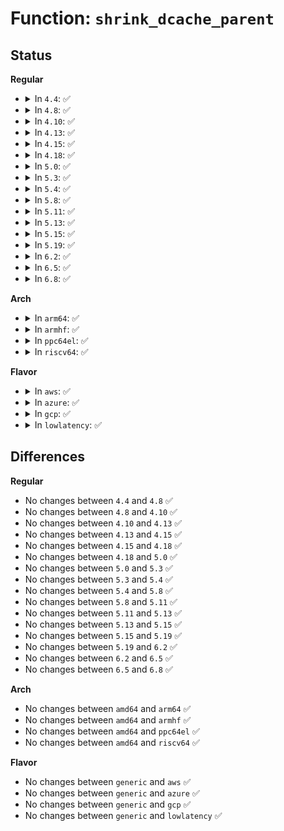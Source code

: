 # Function: <code>shrink_dcache_parent</code>

## Status
<b>Regular</b>
<ul>
<li>
<details>
<summary>In <code>4.4</code>: ✅</summary>

```c
void shrink_dcache_parent(struct dentry *parent);
```

**Collision:** Unique Global

**Inline:** No

**Transformation:** False

**Instances:**

```
In fs/dcache.c (ffffffff81224020)
Location: fs/dcache.c:1388
Inline: False
Direct callers:
  - fs/namei.c:dentry_unhash
  - fs/namei.c:vfs_rename
  - fs/dcache.c:do_one_tree
  - fs/libfs.c:simple_fill_super
  - fs/fuse/dir.c:fuse_reverse_inval_entry
  - security/selinux/selinuxfs.c:sel_write_load
  - security/selinux/selinuxfs.c:sel_write_load
  - security/selinux/selinuxfs.c:sel_write_load
  - security/selinux/selinuxfs.c:sel_write_load
  - security/selinux/selinuxfs.c:sel_write_load
```
**Symbols:**

```
ffffffff81224020-ffffffff812240a5: shrink_dcache_parent (STB_GLOBAL)
```
</details>
</li>
<li>
<details>
<summary>In <code>4.8</code>: ✅</summary>

```c
void shrink_dcache_parent(struct dentry *parent);
```

**Collision:** Unique Global

**Inline:** No

**Transformation:** False

**Instances:**

```
In fs/dcache.c (ffffffff8124c5a0)
Location: fs/dcache.c:1399
Inline: False
Direct callers:
  - fs/namei.c:vfs_rename
  - fs/dcache.c:do_one_tree
  - fs/libfs.c:simple_fill_super
  - fs/fuse/dir.c:fuse_reverse_inval_entry
  - security/selinux/selinuxfs.c:sel_write_load
  - security/selinux/selinuxfs.c:sel_write_load
  - security/selinux/selinuxfs.c:sel_write_load
  - security/selinux/selinuxfs.c:sel_write_load
  - security/selinux/selinuxfs.c:sel_write_load
```
**Symbols:**

```
ffffffff8124c5a0-ffffffff8124c62c: shrink_dcache_parent (STB_GLOBAL)
```
</details>
</li>
<li>
<details>
<summary>In <code>4.10</code>: ✅</summary>

```c
void shrink_dcache_parent(struct dentry *parent);
```

**Collision:** Unique Global

**Inline:** No

**Transformation:** False

**Instances:**

```
In fs/dcache.c (ffffffff8125f580)
Location: fs/dcache.c:1408
Inline: False
Direct callers:
  - fs/namei.c:vfs_rename
  - fs/dcache.c:do_one_tree
  - fs/libfs.c:simple_fill_super
  - fs/fuse/dir.c:fuse_reverse_inval_entry
  - security/selinux/selinuxfs.c:sel_write_load
  - security/selinux/selinuxfs.c:sel_write_load
  - security/selinux/selinuxfs.c:sel_write_load
  - security/selinux/selinuxfs.c:sel_write_load
  - security/selinux/selinuxfs.c:sel_write_load
```
**Symbols:**

```
ffffffff8125f580-ffffffff8125f60c: shrink_dcache_parent (STB_GLOBAL)
```
</details>
</li>
<li>
<details>
<summary>In <code>4.13</code>: ✅</summary>

```c
void shrink_dcache_parent(struct dentry *parent);
```

**Collision:** Unique Global

**Inline:** No

**Transformation:** False

**Instances:**

```
In fs/dcache.c (ffffffff8126d010)
Location: fs/dcache.c:1441
Inline: False
Direct callers:
  - fs/namei.c:vfs_rename
  - fs/dcache.c:do_one_tree
  - fs/libfs.c:simple_fill_super
  - fs/fuse/dir.c:fuse_reverse_inval_entry
  - security/selinux/selinuxfs.c:sel_write_load
  - security/selinux/selinuxfs.c:sel_write_load
  - security/selinux/selinuxfs.c:sel_write_load
  - security/selinux/selinuxfs.c:sel_write_load
  - security/selinux/selinuxfs.c:sel_write_load
```
**Symbols:**

```
ffffffff8126d010-ffffffff8126d09c: shrink_dcache_parent (STB_GLOBAL)
```
</details>
</li>
<li>
<details>
<summary>In <code>4.15</code>: ✅</summary>

```c
void shrink_dcache_parent(struct dentry *parent);
```

**Collision:** Unique Global

**Inline:** No

**Transformation:** False

**Instances:**

```
In fs/dcache.c (ffffffff8128f3b0)
Location: fs/dcache.c:1453
Inline: False
Direct callers:
  - fs/namei.c:vfs_rename
  - fs/dcache.c:do_one_tree
  - fs/libfs.c:simple_fill_super
  - fs/fuse/dir.c:fuse_reverse_inval_entry
  - security/selinux/selinuxfs.c:sel_write_load
  - security/selinux/selinuxfs.c:sel_write_load
  - security/selinux/selinuxfs.c:sel_write_load
  - security/selinux/selinuxfs.c:sel_write_load
  - security/selinux/selinuxfs.c:sel_write_load
```
**Symbols:**

```
ffffffff8128f3b0-ffffffff8128f43c: shrink_dcache_parent (STB_GLOBAL)
```
</details>
</li>
<li>
<details>
<summary>In <code>4.18</code>: ✅</summary>

```c
void shrink_dcache_parent(struct dentry *parent);
```

**Collision:** Unique Global

**Inline:** No

**Transformation:** False

**Instances:**

```
In fs/dcache.c (ffffffff812b6950)
Location: fs/dcache.c:1479
Inline: False
Direct callers:
  - fs/namei.c:vfs_rename
  - fs/dcache.c:do_one_tree
  - fs/libfs.c:simple_fill_super
  - fs/fuse/dir.c:fuse_reverse_inval_entry
  - security/selinux/selinuxfs.c:sel_make_policy_nodes
  - security/selinux/selinuxfs.c:sel_make_policy_nodes
  - security/selinux/selinuxfs.c:sel_make_policy_nodes
  - security/selinux/selinuxfs.c:sel_make_policy_nodes
```
**Symbols:**

```
ffffffff812b6950-ffffffff812b69e3: shrink_dcache_parent (STB_GLOBAL)
```
</details>
</li>
<li>
<details>
<summary>In <code>5.0</code>: ✅</summary>

```c
void shrink_dcache_parent(struct dentry *parent);
```

**Collision:** Unique Global

**Inline:** No

**Transformation:** False

**Instances:**

```
In fs/dcache.c (ffffffff812cb9a0)
Location: fs/dcache.c:1488
Inline: False
Direct callers:
  - fs/namei.c:vfs_rename
  - fs/dcache.c:do_one_tree
  - fs/libfs.c:simple_fill_super
  - fs/fuse/dir.c:fuse_reverse_inval_entry
  - security/selinux/selinuxfs.c:sel_make_policy_nodes
  - security/selinux/selinuxfs.c:sel_make_policy_nodes
  - security/selinux/selinuxfs.c:sel_make_policy_nodes
  - security/selinux/selinuxfs.c:sel_make_policy_nodes
```
**Symbols:**

```
ffffffff812cb9a0-ffffffff812cba33: shrink_dcache_parent (STB_GLOBAL)
```
</details>
</li>
<li>
<details>
<summary>In <code>5.3</code>: ✅</summary>

```c
void shrink_dcache_parent(struct dentry *parent);
```

**Collision:** Unique Global

**Inline:** No

**Transformation:** False

**Instances:**

```
In fs/dcache.c (ffffffff812e8b60)
Location: fs/dcache.c:1539
Inline: False
Direct callers:
  - fs/namei.c:vfs_rename
  - fs/dcache.c:do_one_tree
  - fs/libfs.c:simple_fill_super
  - fs/fuse/dir.c:fuse_reverse_inval_entry
  - security/selinux/selinuxfs.c:sel_make_policy_nodes
  - security/selinux/selinuxfs.c:sel_make_policy_nodes
  - security/selinux/selinuxfs.c:sel_make_policy_nodes
  - security/selinux/selinuxfs.c:sel_make_policy_nodes
```
**Symbols:**

```
ffffffff812e8b60-ffffffff812e8c6d: shrink_dcache_parent (STB_GLOBAL)
```
</details>
</li>
<li>
<details>
<summary>In <code>5.4</code>: ✅</summary>

```c
void shrink_dcache_parent(struct dentry *parent);
```

**Collision:** Unique Global

**Inline:** No

**Transformation:** False

**Instances:**

```
In fs/dcache.c (ffffffff812fa700)
Location: fs/dcache.c:1539
Inline: False
Direct callers:
  - fs/namei.c:vfs_rename
  - fs/dcache.c:do_one_tree
  - fs/libfs.c:simple_fill_super
  - fs/crypto/keyring.c:do_remove_key
  - fs/fuse/dir.c:fuse_reverse_inval_entry
  - security/selinux/selinuxfs.c:sel_make_policy_nodes
  - security/selinux/selinuxfs.c:sel_make_policy_nodes
  - security/selinux/selinuxfs.c:sel_make_policy_nodes
  - security/selinux/selinuxfs.c:sel_make_policy_nodes
```
**Symbols:**

```
ffffffff812fa700-ffffffff812fa80d: shrink_dcache_parent (STB_GLOBAL)
```
</details>
</li>
<li>
<details>
<summary>In <code>5.8</code>: ✅</summary>

```c
void shrink_dcache_parent(struct dentry *parent);
```

**Collision:** Unique Global

**Inline:** No

**Transformation:** False

**Instances:**

```
In fs/dcache.c (ffffffff81333790)
Location: fs/dcache.c:1560
Inline: False
Direct callers:
  - fs/namei.c:vfs_rename
  - fs/dcache.c:shrink_dcache_for_umount
  - fs/dcache.c:shrink_dcache_for_umount
  - fs/libfs.c:simple_fill_super
  - fs/crypto/keyring.c:evict_dentries_for_decrypted_inodes
  - fs/fuse/dir.c:fuse_reverse_inval_entry
  - security/selinux/selinuxfs.c:sel_make_classes
  - security/selinux/selinuxfs.c:sel_make_bools
  - security/selinux/selinuxfs.c:sel_make_bools
  - security/selinux/selinuxfs.c:sel_make_policy_nodes
```
**Symbols:**

```
ffffffff81333790-ffffffff8133389d: shrink_dcache_parent (STB_GLOBAL)
```
</details>
</li>
<li>
<details>
<summary>In <code>5.11</code>: ✅</summary>

```c
void shrink_dcache_parent(struct dentry *parent);
```

**Collision:** Unique Global

**Inline:** No

**Transformation:** False

**Instances:**

```
In fs/dcache.c (ffffffff8133f100)
Location: fs/dcache.c:1567
Inline: False
Direct callers:
  - fs/namei.c:vfs_rename
  - fs/dcache.c:shrink_dcache_for_umount
  - fs/dcache.c:shrink_dcache_for_umount
  - fs/libfs.c:simple_fill_super
  - fs/crypto/keyring.c:evict_dentries_for_decrypted_inodes
  - fs/fuse/dir.c:fuse_reverse_inval_entry
  - security/selinux/selinuxfs.c:sel_make_bools
  - security/selinux/selinuxfs.c:sel_make_policy_nodes
```
**Symbols:**

```
ffffffff8133f100-ffffffff8133f213: shrink_dcache_parent (STB_GLOBAL)
```
</details>
</li>
<li>
<details>
<summary>In <code>5.13</code>: ✅</summary>

```c
void shrink_dcache_parent(struct dentry *parent);
```

**Collision:** Unique Global

**Inline:** No

**Transformation:** False

**Instances:**

```
In fs/dcache.c (ffffffff81345580)
Location: fs/dcache.c:1594
Inline: False
Direct callers:
  - fs/namei.c:vfs_rename
  - fs/dcache.c:shrink_dcache_for_umount
  - fs/dcache.c:shrink_dcache_for_umount
  - fs/libfs.c:simple_fill_super
  - fs/crypto/keyring.c:try_to_lock_encrypted_files
  - fs/fuse/dir.c:fuse_reverse_inval_entry
  - security/selinux/selinuxfs.c:sel_make_bools
  - security/selinux/selinuxfs.c:sel_make_policy_nodes
```
**Symbols:**

```
ffffffff81345580-ffffffff81345693: shrink_dcache_parent (STB_GLOBAL)
```
</details>
</li>
<li>
<details>
<summary>In <code>5.15</code>: ✅</summary>

```c
void shrink_dcache_parent(struct dentry *parent);
```

**Collision:** Unique Global

**Inline:** No

**Transformation:** False

**Instances:**

```
In fs/dcache.c (ffffffff81393190)
Location: fs/dcache.c:1595
Inline: False
Direct callers:
  - fs/namei.c:vfs_rename
  - fs/dcache.c:shrink_dcache_for_umount
  - fs/dcache.c:shrink_dcache_for_umount
  - fs/libfs.c:simple_fill_super
  - fs/crypto/keyring.c:try_to_lock_encrypted_files
  - fs/fuse/dir.c:fuse_reverse_inval_entry
  - security/selinux/selinuxfs.c:sel_make_bools
  - security/selinux/selinuxfs.c:sel_make_policy_nodes
```
**Symbols:**

```
ffffffff81393190-ffffffff813932a3: shrink_dcache_parent (STB_GLOBAL)
```
</details>
</li>
<li>
<details>
<summary>In <code>5.19</code>: ✅</summary>

```c
void shrink_dcache_parent(struct dentry *parent);
```

**Collision:** Unique Global

**Inline:** No

**Transformation:** False

**Instances:**

```
In fs/dcache.c (ffffffff814148c0)
Location: fs/dcache.c:1619
Inline: False
Direct callers:
  - fs/namei.c:vfs_rename
  - fs/dcache.c:shrink_dcache_for_umount
  - fs/dcache.c:shrink_dcache_for_umount
  - fs/libfs.c:simple_fill_super
  - fs/crypto/keyring.c:try_to_lock_encrypted_files
  - fs/fuse/dir.c:fuse_reverse_inval_entry
  - security/selinux/selinuxfs.c:sel_make_bools
  - security/selinux/selinuxfs.c:sel_make_policy_nodes
```
**Symbols:**

```
ffffffff814148c0-ffffffff814149da: shrink_dcache_parent (STB_GLOBAL)
```
</details>
</li>
<li>
<details>
<summary>In <code>6.2</code>: ✅</summary>

```c
void shrink_dcache_parent(struct dentry *parent);
```

**Collision:** Unique Global

**Inline:** No

**Transformation:** False

**Instances:**

```
In fs/dcache.c (ffffffff8149fda0)
Location: fs/dcache.c:1619
Inline: False
Direct callers:
  - fs/namei.c:vfs_rename
  - fs/dcache.c:shrink_dcache_for_umount
  - fs/dcache.c:shrink_dcache_for_umount
  - fs/libfs.c:simple_fill_super
  - fs/crypto/keyring.c:try_to_lock_encrypted_files
  - fs/fuse/dir.c:fuse_reverse_inval_entry
  - security/selinux/selinuxfs.c:sel_make_bools
  - security/selinux/selinuxfs.c:sel_make_policy_nodes
```
**Symbols:**

```
ffffffff8149fda0-ffffffff8149feba: shrink_dcache_parent (STB_GLOBAL)
```
</details>
</li>
<li>
<details>
<summary>In <code>6.5</code>: ✅</summary>

```c
void shrink_dcache_parent(struct dentry *parent);
```

**Collision:** Unique Global

**Inline:** No

**Transformation:** False

**Instances:**

```
In fs/dcache.c (ffffffff814d50c0)
Location: fs/dcache.c:1619
Inline: False
Direct callers:
  - fs/namei.c:vfs_rename
  - fs/dcache.c:shrink_dcache_for_umount
  - fs/dcache.c:shrink_dcache_for_umount
  - fs/libfs.c:simple_fill_super
  - fs/crypto/keyring.c:try_to_lock_encrypted_files
  - fs/fuse/dir.c:fuse_reverse_inval_entry
  - security/selinux/selinuxfs.c:sel_make_bools
  - security/selinux/selinuxfs.c:sel_make_policy_nodes
```
**Symbols:**

```
ffffffff814d50c0-ffffffff814d51da: shrink_dcache_parent (STB_GLOBAL)
```
</details>
</li>
<li>
<details>
<summary>In <code>6.8</code>: ✅</summary>

```c
void shrink_dcache_parent(struct dentry *parent);
```

**Collision:** Unique Global

**Inline:** No

**Transformation:** False

**Instances:**

```
In fs/dcache.c (ffffffff815074c0)
Location: fs/dcache.c:1481
Inline: False
Direct callers:
  - fs/namei.c:vfs_rename
  - fs/dcache.c:shrink_dcache_for_umount
  - fs/dcache.c:shrink_dcache_for_umount
  - fs/crypto/keyring.c:try_to_lock_encrypted_files
  - fs/fuse/dir.c:fuse_reverse_inval_entry
```
**Symbols:**

```
ffffffff815074c0-ffffffff815075fc: shrink_dcache_parent (STB_GLOBAL)
```
</details>
</li>
</ul>
<b>Arch</b>
<ul>
<li>
<details>
<summary>In <code>arm64</code>: ✅</summary>

```c
void shrink_dcache_parent(struct dentry *parent);
```

**Collision:** Unique Global

**Inline:** No

**Transformation:** False

**Instances:**

```
In fs/dcache.c (ffff8000103a97c8)
Location: fs/dcache.c:1539
Inline: False
Direct callers:
  - fs/namei.c:vfs_rename
  - fs/dcache.c:do_one_tree
  - fs/libfs.c:simple_fill_super
  - fs/crypto/keyring.c:do_remove_key
  - fs/fuse/dir.c:fuse_reverse_inval_entry
  - security/selinux/selinuxfs.c:sel_make_policy_nodes
  - security/selinux/selinuxfs.c:sel_make_policy_nodes
  - security/selinux/selinuxfs.c:sel_make_policy_nodes
  - security/selinux/selinuxfs.c:sel_make_policy_nodes
```
**Symbols:**

```
ffff8000103a97c8-ffff8000103a9948: shrink_dcache_parent (STB_GLOBAL)
```
</details>
</li>
<li>
<details>
<summary>In <code>armhf</code>: ✅</summary>

```c
void shrink_dcache_parent(struct dentry *parent);
```

**Collision:** Unique Global

**Inline:** No

**Transformation:** False

**Instances:**

```
In fs/dcache.c (c058a958)
Location: fs/dcache.c:1539
Inline: False
Direct callers:
  - fs/namei.c:vfs_rename
  - fs/dcache.c:do_one_tree
  - fs/libfs.c:simple_fill_super
  - fs/crypto/keyring.c:do_remove_key
  - fs/fuse/dir.c:fuse_reverse_inval_entry
  - security/selinux/selinuxfs.c:sel_make_policy_nodes
  - security/selinux/selinuxfs.c:sel_make_policy_nodes
  - security/selinux/selinuxfs.c:sel_make_policy_nodes
  - security/selinux/selinuxfs.c:sel_make_policy_nodes
```
**Symbols:**

```
c058a958-c058aa9c: shrink_dcache_parent (STB_GLOBAL)
```
</details>
</li>
<li>
<details>
<summary>In <code>ppc64el</code>: ✅</summary>

```c
void shrink_dcache_parent(struct dentry *parent);
```

**Collision:** Unique Global

**Inline:** No

**Transformation:** False

**Instances:**

```
In fs/dcache.c (c0000000004a4310)
Location: fs/dcache.c:1539
Inline: False
Direct callers:
  - fs/namei.c:vfs_rename
  - fs/dcache.c:do_one_tree
  - fs/libfs.c:simple_fill_super
  - fs/crypto/keyring.c:do_remove_key
  - fs/fuse/dir.c:fuse_reverse_inval_entry
  - security/selinux/selinuxfs.c:sel_make_policy_nodes
  - security/selinux/selinuxfs.c:sel_make_policy_nodes
  - security/selinux/selinuxfs.c:sel_make_policy_nodes
  - security/selinux/selinuxfs.c:sel_make_policy_nodes
```
**Symbols:**

```
c0000000004a4310-c0000000004a4504: shrink_dcache_parent (STB_GLOBAL)
```
</details>
</li>
<li>
<details>
<summary>In <code>riscv64</code>: ✅</summary>

```c
void shrink_dcache_parent(struct dentry *parent);
```

**Collision:** Unique Global

**Inline:** No

**Transformation:** False

**Instances:**

```
In fs/dcache.c (ffffffe00026f684)
Location: fs/dcache.c:1539
Inline: False
Direct callers:
  - fs/namei.c:vfs_rename
  - fs/dcache.c:do_one_tree
  - fs/libfs.c:simple_fill_super
  - fs/crypto/keyring.c:do_remove_key
  - fs/fuse/dir.c:fuse_reverse_inval_entry
  - security/selinux/selinuxfs.c:sel_make_policy_nodes
  - security/selinux/selinuxfs.c:sel_make_policy_nodes
  - security/selinux/selinuxfs.c:sel_make_policy_nodes
  - security/selinux/selinuxfs.c:sel_make_policy_nodes
```
**Symbols:**

```
ffffffe00026f684-ffffffe00026f7b2: shrink_dcache_parent (STB_GLOBAL)
```
</details>
</li>
</ul>
<b>Flavor</b>
<ul>
<li>
<details>
<summary>In <code>aws</code>: ✅</summary>

```c
void shrink_dcache_parent(struct dentry *parent);
```

**Collision:** Unique Global

**Inline:** No

**Transformation:** False

**Instances:**

```
In fs/dcache.c (ffffffff812f2ce0)
Location: fs/dcache.c:1539
Inline: False
Direct callers:
  - fs/namei.c:vfs_rename
  - fs/dcache.c:do_one_tree
  - fs/libfs.c:simple_fill_super
  - fs/crypto/keyring.c:do_remove_key
  - fs/fuse/dir.c:fuse_reverse_inval_entry
  - security/selinux/selinuxfs.c:sel_make_policy_nodes
  - security/selinux/selinuxfs.c:sel_make_policy_nodes
  - security/selinux/selinuxfs.c:sel_make_policy_nodes
  - security/selinux/selinuxfs.c:sel_make_policy_nodes
```
**Symbols:**

```
ffffffff812f2ce0-ffffffff812f2ded: shrink_dcache_parent (STB_GLOBAL)
```
</details>
</li>
<li>
<details>
<summary>In <code>azure</code>: ✅</summary>

```c
void shrink_dcache_parent(struct dentry *parent);
```

**Collision:** Unique Global

**Inline:** No

**Transformation:** False

**Instances:**

```
In fs/dcache.c (ffffffff812e3910)
Location: fs/dcache.c:1539
Inline: False
Direct callers:
  - fs/namei.c:vfs_rename
  - fs/dcache.c:do_one_tree
  - fs/libfs.c:simple_fill_super
  - fs/crypto/keyring.c:do_remove_key
  - fs/fuse/dir.c:fuse_reverse_inval_entry
  - security/selinux/selinuxfs.c:sel_make_policy_nodes
  - security/selinux/selinuxfs.c:sel_make_policy_nodes
  - security/selinux/selinuxfs.c:sel_make_policy_nodes
  - security/selinux/selinuxfs.c:sel_make_policy_nodes
```
**Symbols:**

```
ffffffff812e3910-ffffffff812e3a1d: shrink_dcache_parent (STB_GLOBAL)
```
</details>
</li>
<li>
<details>
<summary>In <code>gcp</code>: ✅</summary>

```c
void shrink_dcache_parent(struct dentry *parent);
```

**Collision:** Unique Global

**Inline:** No

**Transformation:** False

**Instances:**

```
In fs/dcache.c (ffffffff812f0af0)
Location: fs/dcache.c:1539
Inline: False
Direct callers:
  - fs/namei.c:vfs_rename
  - fs/dcache.c:do_one_tree
  - fs/libfs.c:simple_fill_super
  - fs/crypto/keyring.c:do_remove_key
  - fs/fuse/dir.c:fuse_reverse_inval_entry
  - security/selinux/selinuxfs.c:sel_make_policy_nodes
  - security/selinux/selinuxfs.c:sel_make_policy_nodes
  - security/selinux/selinuxfs.c:sel_make_policy_nodes
  - security/selinux/selinuxfs.c:sel_make_policy_nodes
```
**Symbols:**

```
ffffffff812f0af0-ffffffff812f0bfd: shrink_dcache_parent (STB_GLOBAL)
```
</details>
</li>
<li>
<details>
<summary>In <code>lowlatency</code>: ✅</summary>

```c
void shrink_dcache_parent(struct dentry *parent);
```

**Collision:** Unique Global

**Inline:** No

**Transformation:** False

**Instances:**

```
In fs/dcache.c (ffffffff81301cb0)
Location: fs/dcache.c:1539
Inline: False
Direct callers:
  - fs/namei.c:vfs_rename
  - fs/dcache.c:do_one_tree
  - fs/libfs.c:simple_fill_super
  - fs/crypto/keyring.c:do_remove_key
  - fs/fuse/dir.c:fuse_reverse_inval_entry
  - security/selinux/selinuxfs.c:sel_make_policy_nodes
  - security/selinux/selinuxfs.c:sel_make_policy_nodes
  - security/selinux/selinuxfs.c:sel_make_policy_nodes
  - security/selinux/selinuxfs.c:sel_make_policy_nodes
```
**Symbols:**

```
ffffffff81301cb0-ffffffff81301dbc: shrink_dcache_parent (STB_GLOBAL)
```
</details>
</li>
</ul>

## Differences
<b>Regular</b>
<ul>
<li>
No changes between <code>4.4</code> and <code>4.8</code> ✅
</li>
<li>
No changes between <code>4.8</code> and <code>4.10</code> ✅
</li>
<li>
No changes between <code>4.10</code> and <code>4.13</code> ✅
</li>
<li>
No changes between <code>4.13</code> and <code>4.15</code> ✅
</li>
<li>
No changes between <code>4.15</code> and <code>4.18</code> ✅
</li>
<li>
No changes between <code>4.18</code> and <code>5.0</code> ✅
</li>
<li>
No changes between <code>5.0</code> and <code>5.3</code> ✅
</li>
<li>
No changes between <code>5.3</code> and <code>5.4</code> ✅
</li>
<li>
No changes between <code>5.4</code> and <code>5.8</code> ✅
</li>
<li>
No changes between <code>5.8</code> and <code>5.11</code> ✅
</li>
<li>
No changes between <code>5.11</code> and <code>5.13</code> ✅
</li>
<li>
No changes between <code>5.13</code> and <code>5.15</code> ✅
</li>
<li>
No changes between <code>5.15</code> and <code>5.19</code> ✅
</li>
<li>
No changes between <code>5.19</code> and <code>6.2</code> ✅
</li>
<li>
No changes between <code>6.2</code> and <code>6.5</code> ✅
</li>
<li>
No changes between <code>6.5</code> and <code>6.8</code> ✅
</li>
</ul>
<b>Arch</b>
<ul>
<li>
No changes between <code>amd64</code> and <code>arm64</code> ✅
</li>
<li>
No changes between <code>amd64</code> and <code>armhf</code> ✅
</li>
<li>
No changes between <code>amd64</code> and <code>ppc64el</code> ✅
</li>
<li>
No changes between <code>amd64</code> and <code>riscv64</code> ✅
</li>
</ul>
<b>Flavor</b>
<ul>
<li>
No changes between <code>generic</code> and <code>aws</code> ✅
</li>
<li>
No changes between <code>generic</code> and <code>azure</code> ✅
</li>
<li>
No changes between <code>generic</code> and <code>gcp</code> ✅
</li>
<li>
No changes between <code>generic</code> and <code>lowlatency</code> ✅
</li>
</ul>

